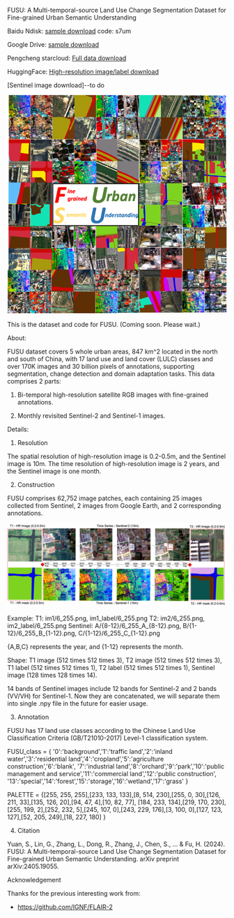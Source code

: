 FUSU: A Multi-temporal-source Land Use Change Segmentation Dataset for Fine-grained Urban Semantic Understanding

Baidu Ndisk:
[sample download](https://pan.baidu.com/s/1u7A_duHj61O507xnUWZSDg?pwd=s7um)
code: s7um 

Google Drive:
[sample download](https://drive.google.com/file/d/1x6pJO9IT4STzTlG85UKCvx3qudBgan9Q/view?usp=drive_link)

Pengcheng starcloud:
[Full data download](https://data-starcloud.pcl.ac.cn/zh/resource/57)

HuggingFace:
[High-resolution image/label download](https://huggingface.co/datasets/sp-juni/FUSU-Fine_grained_Urban_Semantic_Understanding)

[Sentinel image download]--to do

![image](https://github.com/yuanshuai0914/FUSU/blob/main/image/fusu.png)

This is the dataset and code for FUSU. (Coming soon. Please wait.)

About:

FUSU dataset covers 5 whole urban areas, 847 km^2 located in the north and south of China, with 17 land use and land cover (LULC) classes and over 170K images and 30 billion pixels of annotations, supporting segmentation, change detection and domain adaptation tasks. This data comprises 2 parts: 

1. Bi-temporal high-resolution satellite RGB images with fine-grained annotations.
  
2. Monthly revisited Sentinel-2 and Sentinel-1 images.


Details:

1. Resolution

The spatial resolution of high-resolution image is 0.2-0.5m, and the Sentinel image is 10m.
The time resolution of high-resolution image is 2 years, and the Sentinel image is one month.

2. Construction

FUSU comprises 62,752 image patches, each containing 25 images collected from Sentinel, 2 images from Google Earth, and 2 corresponding annotations. 

![image](https://github.com/yuanshuai0914/FUSU/blob/main/image/overall.png)

Example:
T1:       im1/6_255.png, im1_label/6_255.png
T2:       im2/6_255.png, im2_label/6_255.png
Sentinel: A/{8-12}/6_255_A_{8-12}.png, B/{1-12}/6_255_B_{1-12}.png, C/{1-12}/6_255_C_{1-12}.png

{A,B,C} represents the year, and {1-12} represents the month.

Shape: T1 image (512 times 512 times 3), T2 image (512 times 512 times 3), T1 label (512 times 512 times 1), T2 label (512 times 512 times 1),
Sentinel image (128 times 128 times 14).

14 bands of Sentinel images include 12 bands for Sentinel-2 and 2 bands (VV/VH) for Sentinel-1. Now they are concatenated, we will separate them into single .npy file in the future for easier usage.

3. Annotation

FUSU has 17 land use classes according to the Chinese Land Use Classification Criteria (GB/T21010-2017) Level-1 classification system.

FUSU_class = {
'0':'background','1':'traffic land','2':'inland water','3':'residential land','4':'cropland','5':'agriculture construction','6':'blank',
'7':'industrial land','8':'orchard','9':'park','10':'public management and service','11':'commercial land','12':'public construction',
'13':'special','14':'forest','15':'storage','16':'wetland','17':'grass'
}

PALETTE = {[255, 255, 255],[233, 133, 133],[8, 514, 230],[255, 0, 30],[126, 211, 33],[135, 126, 20],[94, 47, 4],[10, 82, 77],
[184, 233, 134],[219, 170, 230],[255, 199, 2],[252, 232, 5],[245, 107, 0],[243, 229, 176],[3, 100, 0],[127, 123, 127],[52, 205, 249],[18, 227, 180]
}

4. Citation

Yuan, S., Lin, G., Zhang, L., Dong, R., Zhang, J., Chen, S., ... & Fu, H. (2024). FUSU: A Multi-temporal-source Land Use Change Segmentation Dataset for Fine-grained Urban Semantic Understanding. arXiv preprint arXiv:2405.19055.


Acknowledgement

Thanks for the previous interesting work from:
- https://github.com/IGNF/FLAIR-2
